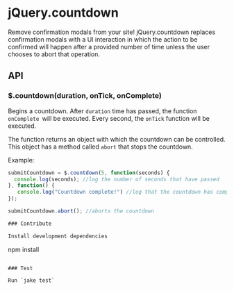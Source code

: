 # jQuery.countdown

Remove confirmation modals from your site! jQuery.countdown replaces confirmation modals with a UI interaction in which the
action to be confirmed will happen after a provided number of time unless the user chooses to abort that operation.  

## API

### $.countdown(duration, onTick, onComplete)

Begins a countdown.  After `duration` time has passed, the function `onComplete `will be executed.  Every second, the `onTick`
function will be executed.  

The function returns an object with which the countdown can be controlled.  This object has a method called `abort` that
stops the countdown.  

Example:

```javascript
submitCountdown = $.countdown(5, function(seconds) {
  console.log(seconds); //log the number of seconds that have passed
}, function() {
   console.log("Countdown complete!") //log that the countdown has complete
});

submitCountdown.abort(); //aborts the countdown

### Contribute

Install development dependencies
```
npm install
```

### Test

Run `jake test`
